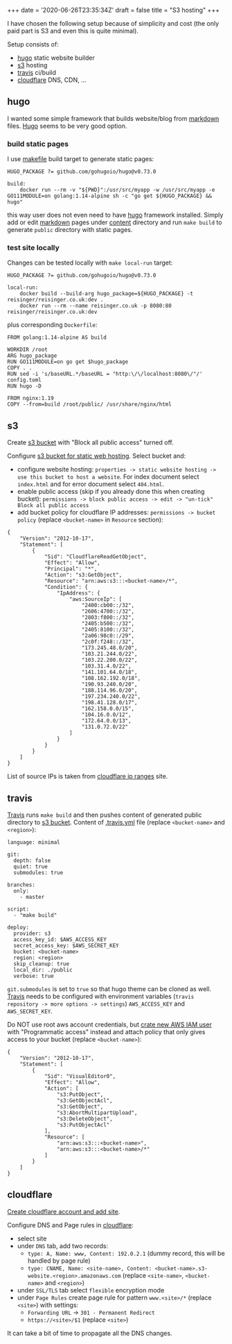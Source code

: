 +++
date = '2020-06-26T23:35:34Z'
draft = false
title = "S3 hosting"
+++

I have chosen the following setup because of simplicity and cost (the only paid part is S3 and even this is quite minimal).

Setup consists of:
 - [hugo](#hugo) static website builder
 - [s3](#s3) hosting
 - [travis](#travis) ci/build
 - [cloudflare](#cloudflare) DNS, CDN, ...

## hugo

I wanted some simple framework that builds website/blog from
[markdown](https://daringfireball.net/projects/markdown/syntax) files. [Hugo](https://gohugo.io/) seems to be very
good option.

### build static pages
I use [makefile](https://github.com/reisinger/reisinger.co.uk/blob/master/Makefile) build target to generate static
pages:
```
HUGO_PACKAGE ?= github.com/gohugoio/hugo@v0.73.0

build:
	docker run --rm -v "${PWD}":/usr/src/myapp -w /usr/src/myapp -e GO111MODULE=on golang:1.14-alpine sh -c "go get ${HUGO_PACKAGE} && hugo"
``` 
this way user does not even need to have [hugo](https://gohugo.io/) framework installed. Simply add or edit
[markdown](https://daringfireball.net/projects/markdown/syntax) pages under
[content](https://github.com/reisinger/reisinger.co.uk/tree/master/content) directory and run `make build` to generate
`public` directory with static pages.

### test site locally
Changes can be tested locally with `make local-run` target:
```
HUGO_PACKAGE ?= github.com/gohugoio/hugo@v0.73.0

local-run:
	docker build --build-arg hugo_package=${HUGO_PACKAGE} -t reisinger/reisinger.co.uk:dev .
	docker run --rm --name reisinger.co.uk -p 8080:80 reisinger/reisinger.co.uk:dev
```

plus corresponding `Dockerfile`:
```
FROM golang:1.14-alpine AS build

WORKDIR /root
ARG hugo_package
RUN GO111MODULE=on go get $hugo_package
COPY . .
RUN sed -i 's/baseURL.*/baseURL = "http:\/\/localhost:8080\/"/' config.toml
RUN hugo -D

FROM nginx:1.19
COPY --from=build /root/public/ /usr/share/nginx/html
```

## s3

Create [s3 bucket](https://docs.aws.amazon.com/AmazonS3/latest/user-guide/create-bucket.html) with
"Block all public access" turned off.

Configure
[s3 bucket for static web hosting](https://docs.aws.amazon.com/AmazonS3/latest/user-guide/static-website-hosting.html).
Select bucket and:
 - configure website hosting: `properties -> static website hosting -> use this bucket to host a website`. For index document
 select `index.html` and for error document select `404.html`.
 - enable public access (skip if you already done this when creating bucket):
 `permissions -> block public access -> edit -> "un-tick" Block all public access`
 - add bucket policy for cloudflare IP addresses: `permissions -> bucket policy`
 (replace `<bucket-name>` in `Resource` section):
```
{
    "Version": "2012-10-17",
    "Statement": [
        {
            "Sid": "CloudflareReadGetObject",
            "Effect": "Allow",
            "Principal": "*",
            "Action": "s3:GetObject",
            "Resource": "arn:aws:s3:::<bucket-name>/*",
            "Condition": {
                "IpAddress": {
                    "aws:SourceIp": [
                        "2400:cb00::/32",
                        "2606:4700::/32",
                        "2803:f800::/32",
                        "2405:b500::/32",
                        "2405:8100::/32",
                        "2a06:98c0::/29",
                        "2c0f:f248::/32",
                        "173.245.48.0/20",
                        "103.21.244.0/22",
                        "103.22.200.0/22",
                        "103.31.4.0/22",
                        "141.101.64.0/18",
                        "108.162.192.0/18",
                        "190.93.240.0/20",
                        "188.114.96.0/20",
                        "197.234.240.0/22",
                        "198.41.128.0/17",
                        "162.158.0.0/15",
                        "104.16.0.0/12",
                        "172.64.0.0/13",
                        "131.0.72.0/22"
                    ]
                }
            }
        }
    ]
}
```
List of source IPs is taken from [cloudflare ip ranges](https://www.cloudflare.com/ips/) site.

## travis

[Travis](https://travis-ci.com/) runs `make build` and then pushes content of generated public directory to
[s3 bucket](https://aws.amazon.com/s3/). Content of
[.travis.yml](https://github.com/reisinger/reisinger.co.uk/blob/master/.travis.yml) file
(replace `<bucket-name>` and `<region>`):
```
language: minimal

git:
  depth: false
  quiet: true
  submodules: true

branches:
  only:
    - master

script:
  - "make build"

deploy:
  provider: s3
  access_key_id: $AWS_ACCESS_KEY
  secret_access_key: $AWS_SECRET_KEY
  bucket: <bucket-name>
  region: <region>
  skip_cleanup: true
  local_dir: ./public
  verbose: true
```

`git.submodules` is set to `true` so that hugo theme can be cloned as well. [Travis](https://travis-ci.com/) needs to be
configured with environment variables (`travis repository -> more options -> settings`) `AWS_ACCESS_KEY` and
`AWS_SECRET_KEY`.

Do NOT use root aws account credentials, but
[crate new AWS IAM user](https://docs.aws.amazon.com/IAM/latest/UserGuide/id_users_create.html) with
"Programmatic access" instead and attach policy that only gives access to your bucket (replace `<bucket-name>`):
```
{
    "Version": "2012-10-17",
    "Statement": [
        {
            "Sid": "VisualEditor0",
            "Effect": "Allow",
            "Action": [
                "s3:PutObject",
                "s3:GetObjectAcl",
                "s3:GetObject",
                "s3:AbortMultipartUpload",
                "s3:DeleteObject",
                "s3:PutObjectAcl"
            ],
            "Resource": [
                "arn:aws:s3:::<bucket-name>",
                "arn:aws:s3:::<bucket-name>/*"
            ]
        }
    ]
}
```

## cloudflare

[Create cloudflare account and add site](https://support.cloudflare.com/hc/en-us/articles/201720164-Creating-a-Cloudflare-account-and-adding-a-website).

Configure DNS and Page rules in [cloudflare](https://www.cloudflare.com/):
 - select site
 - under `DNS` tab, add two records:
   - `type: A, Name: www, Content: 192.0.2.1` (dummy record, this will be handled by page rule)
   - `type: CNAME, Name: <site-name>, Content: <bucket-name>.s3-website.<region>.amazonaws.com`
     (replace `<site-name>`, `<bucket-name>` and `<region>`)
 - under `SSL/TLS` tab select `flexible` encryption mode
 - under `Page Rules` create page rule for pattern `www.<site>/*` (replace `<site>`) with settings:
   - `Forwarding URL` -> `301 - Permanent Redirect`
   - `https://<site>/$1` (replace `<site>`)

It can take a bit of time to propagate all the DNS changes.

